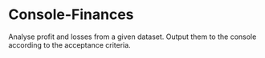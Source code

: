 # Console-Finances
Analyse profit and losses from a given dataset. Output them to the console according to the acceptance criteria.
